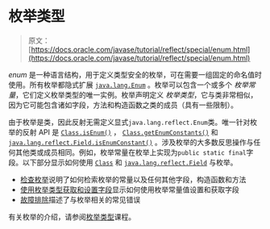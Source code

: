 # 枚举类型

> 原文： [https://docs.oracle.com/javase/tutorial/reflect/special/enum.html](https://docs.oracle.com/javase/tutorial/reflect/special/enum.html)

_enum_ 是一种语言结构，用于定义类型安全的枚举，可在需要一组固定的命名值时使用。所有枚举都隐式扩展 [`java.lang.Enum`](https://docs.oracle.com/javase/8/docs/api/java/lang/Enum.html) 。枚举可以包含一个或多个 _枚举常量_，它们定义枚举类型的唯一实例。枚举声明定义 _枚举类型_，它与类非常相似，因为它可能包含诸如字段，方法和构造函数之类的成员（具有一些限制）。

由于枚举是类，因此反射无需定义显式`java.lang.reflect.Enum`类。唯一针对枚举的反射 API 是 [`Class.isEnum()`](https://docs.oracle.com/javase/8/docs/api/java/lang/Class.html#isEnum--) ， [`Class.getEnumConstants()`](https://docs.oracle.com/javase/8/docs/api/java/lang/Class.html#getEnumConstants--) 和 [`java.lang.reflect.Field.isEnumConstant()`](https://docs.oracle.com/javase/8/docs/api/java/lang/reflect/Field.html#isEnumConstant--) 。涉及枚举的大多数反思操作与任何其他类或成员相同。例如，枚举常量在枚举上实现为`public static final`字段。以下部分显示如何使用 [`Class`](https://docs.oracle.com/javase/8/docs/api/java/lang/Class.html) 和 [`java.lang.reflect.Field`](https://docs.oracle.com/javase/8/docs/api/java/lang/reflect/Field.html) 与枚举。

*   [检查枚举](enumMembers.html)说明了如何检索枚举的常量以及任何其他字段，构造函数和方法
*   [使用枚举类型获取和设置字段](enumSetGet.html)显示如何使用枚举常量值设置和获取字段
*   [故障排除](enumTrouble.html)描述了与枚举相关的常见错误

有关枚举的介绍，请参阅[枚举类型](../../java/javaOO/enum.html)课程。